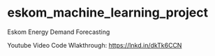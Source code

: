 # eskom_machine_learning_project
Eskom Energy Demand Forecasting


Youtube Video Code Wlakthrough:
https://lnkd.in/dkTk6CCN
